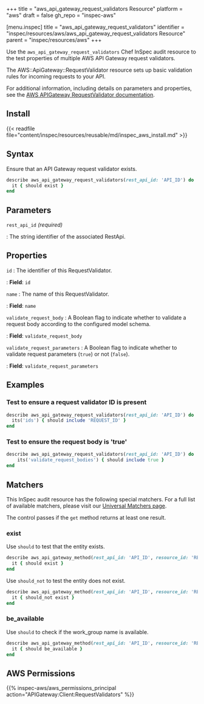 +++
title = "aws_api_gateway_request_validators Resource"
platform = "aws"
draft = false
gh_repo = "inspec-aws"

[menu.inspec]
title = "aws_api_gateway_request_validators"
identifier = "inspec/resources/aws/aws_api_gateway_request_validators Resource"
parent = "inspec/resources/aws"
+++

Use the `aws_api_gateway_request_validators` Chef InSpec audit resource to the test properties of multiple AWS API Gateway request validators.

The AWS::ApiGateway::RequestValidator resource sets up basic validation rules for incoming requests to your API.

For additional information, including details on parameters and properties, see the [AWS APIGateway RequestValidator documentation](https://docs.aws.amazon.com/AWSCloudFormation/latest/UserGuide/aws-resource-apigateway-requestvalidator.html).

## Install

{{< readfile file="content/inspec/resources/reusable/md/inspec_aws_install.md" >}}

## Syntax

Ensure that an API Gateway request validator exists.

```ruby
describe aws_api_gateway_request_validators(rest_api_id: 'API_ID') do
  it { should exist }
end
```

## Parameters

`rest_api_id` _(required)_

: The string identifier of the associated RestApi.

## Properties

`id`
: The identifier of this RequestValidator.

: **Field**: `id`

`name`
: The name of this RequestValidator.

: **Field**: `name`

`validate_request_body`
: A Boolean flag to indicate whether to validate a request body according to the configured model schema.

: **Field**: `validate_request_body`

`validate_request_parameters`
: A Boolean flag to indicate whether to validate request parameters (`true`) or not (`false`).

: **Field**: `validate_request_parameters`

## Examples

### Test to ensure a request validator ID is present

```ruby
describe aws_api_gateway_request_validators(rest_api_id: 'API_ID') do
  its('ids') { should include 'REQUEST_ID' }
end
```

### Test to ensure the request body is 'true'

```ruby
describe aws_api_gateway_request_validators(rest_api_id: 'API_ID') do
    its('validate_request_bodies') { should include true }
end
```

## Matchers

This InSpec audit resource has the following special matchers. For a full list of available matchers, please visit our [Universal Matchers page](https://www.inspec.io/docs/reference/matchers/).

The control passes if the `get` method returns at least one result.

### exist

Use `should` to test that the entity exists.

```ruby
describe aws_api_gateway_method(rest_api_id: 'API_ID', resource_id: 'RESOURCE_ID', http_method: 'HTTP') do
  it { should exist }
end
```

Use `should_not` to test the entity does not exist.

```ruby
describe aws_api_gateway_method(rest_api_id: 'API_ID', resource_id: 'RESOURCE_ID', http_method: 'HTTP') do
  it { should_not exist }
end
```

### be_available

Use `should` to check if the work_group name is available.

```ruby
describe aws_api_gateway_method(rest_api_id: 'API_ID', resource_id: 'RESOURCE_ID', http_method: 'HTTP') do
  it { should be_available }
end
```

## AWS Permissions

{{% inspec-aws/aws_permissions_principal action="APIGateway:Client:RequestValidators" %}}
